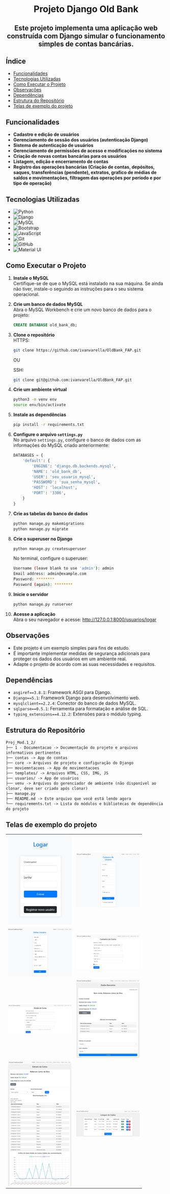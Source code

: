 <div align="center" style="padding-top: 20px;">
  
# Projeto Django Old Bank

## Este projeto implementa uma aplicação web construída com Django simular o funcionamento simples de contas bancárias.

</div>


## Índice
- [Funcionalidades](#funcionalidades)
- [Tecnologias Utilizadas](#tecnologias-utilizadas)
- [Como Executar o Projeto](#como-executar-o-projeto)
- [Observações](#observações)
- [Dependências](#dependências)
- [Estrutura do Repositório](#estrutura-do-repositório)
- [Telas de exemplo do projeto](#telas-de-exemplo-do-projeto)

## Funcionalidades

- **Cadastro e edição de usuários**
- **Gerenciamento de sessão dos usuários (autenticação Django)**
- **Sistema de autenticação de usuários**
- **Gerenciamento de permissões de acesso e modificações no sistema**
- **Criação de novas contas bancárias para os usuários**
- **Listagem, edição e encerramento de contas**
- **Registro das operações bancárias (Criação de contas, depósitos, saques, transferências (pendente), extratos, grafico de médias de saldos e movimentações, filtragem das operações por período e por tipo de operação)**


## Tecnologias Utilizadas

- ![Python](https://img.shields.io/badge/Python-3.x-blue.svg)
- ![Django](https://img.shields.io/badge/Django-5.x-green.svg)
- ![MySQL](https://img.shields.io/badge/MySQL-Workbench-blue.svg)
- ![Bootstrap](https://img.shields.io/badge/Bootstrap-5-blue.svg)
- ![JavaScript](https://img.shields.io/badge/JavaScript-ES6-yellow.svg)
- ![Git](https://img.shields.io/badge/Git-F05032.svg?logo=git&logoColor=white)
- ![GitHub](https://img.shields.io/badge/GitHub-181717.svg?logo=github&logoColor=white)
- ![Material UI](https://img.shields.io/badge/Material--UI-0081CB.svg?logo=material-ui&logoColor=white)

## Como Executar o Projeto

1. **Instale o MySQL**  
   Certifique-se de que o MySQL está instalado na sua máquina. Se ainda não tiver, instale-o seguindo as instruções para o seu sistema operacional.

2. **Crie um banco de dados MySQL**  
   Abra o MySQL Workbench e crie um novo banco de dados para o projeto:
   ```sql
   CREATE DATABASE old_bank_db;
   ```

3. **Clone o repositório**  
   HTTPS:
   ```bash
   git clone https://github.com/ivanvarella/OldBank_FAP.git
   ```
   OU

   SSH:
   ```bash
   git clone git@github.com:ivanvarella/OldBank_FAP.git
   ```

4. **Crie um ambiente virtual**
   ```bash
   python3 -m venv env
   source env/bin/activate
   ```

5. **Instale as dependências**
   ```bash
   pip install -r requirements.txt
   ```

6. **Configure o arquivo `settings.py`**  
   No arquivo `settings.py`, configure o banco de dados com as informações do MySQL criado anteriormente:
   ```python
   DATABASES = {
       'default': {
           'ENGINE': 'django.db.backends.mysql',
           'NAME': 'old_bank_db',
           'USER': 'seu_usuario_mysql',
           'PASSWORD': 'sua_senha_mysql',
           'HOST': 'localhost',
           'PORT': '3306',
       }
   }
   ```

7. **Crie as tabelas do banco de dados**
   ```bash
   python manage.py makemigrations
   python manage.py migrate
   ```

8. **Crie o superuser no Django**
   ```bash
   python manage.py createsuperuser
   ```
   No terminal, configure o superuser:
   ```bash
   Username (leave blank to use 'admin'): admin
   Email address: admin@example.com
   Password: ********
   Password (again): ********
   ```

9. **Inicie o servidor**
   ```bash
   python manage.py runserver
   ```

10. **Acesse a aplicação**  
    Abra o seu navegador e acesse: http://127.0.0.1:8000/usuarios/logar

## Observações

- Este projeto é um exemplo simples para fins de estudo.
- É importante implementar medidas de segurança adicionais para proteger os dados dos usuários em um ambiente real.
- Adapte o projeto de acordo com as suas necessidades e requisitos.

## Dependências

- `asgiref==3.8.1`: Framework ASGI para Django.
- `Django==5.1`: Framework Django para desenvolvimento web.
- `mysqlclient==2.2.4`: Conector do banco de dados MySQL.
- `sqlparse==0.5.1`: Ferramenta para formatação e análise de SQL.
- `typing_extensions==4.12.2`: Extensões para o módulo typing.

## Estrutura do Repositório
```plaintext
Proj_Mod.1_2/
├── 1 - Documentacao -> Documentação do projeto e arquivos informativos pertinentes
├── contas -> App de contas
├── core -> Arquivos de projeto e configuração do Django
├── moviemntacoes -> App de movimentacoes
├── templates/ -> Arquivos HTML, CSS, IMG, JS
├── usuarios/ -> App de usuários
├── venv -> Arquivos do gerenciador de ambiente (não disponível ao clonar, deve ser criado após clonar)
├── manage.py
├── README.md -> Este arquivo que você está lendo agora
└── requirements.txt -> Lista do módulos e bibliotecas de dependência do projeto
```

## Telas de exemplo do projeto
<table align="center">
  <tr>
    <td>
      <a href="1 - Documentacao/Telas_programa/login.jpg" target="_blank">
        <img src="1 - Documentacao/Telas_programa/login.jpg" alt="Imagem 1" width="200"/>
      </a>
    </td>
    <td>
      <a href="1 - Documentacao/Telas_programa/cadastro_usuario.jpg" target="_blank">
        <img src="1 - Documentacao/Telas_programa/cadastro_usuario.jpg" alt="Imagem 2" width="200"/>
      </a>
    </td>
  </tr>
  <tr>
    <td>
      <a href="1 - Documentacao/Telas_programa/edicao_usuario.jpg" target="_blank">
        <img src="1 - Documentacao/Telas_programa/edicao_usuario.jpg" alt="Imagem 3" width="200"/>
      </a>
    </td>
    <td>
      <a href="1 - Documentacao/Telas_programa/cadastro_conta.jpg" target="_blank">
        <img src="1 - Documentacao/Telas_programa/cadastro_conta.jpg" alt="Imagem 4" width="200"/>
      </a>
    </td>
  </tr>
  <tr>
    <td>
      <a href="1 - Documentacao/Telas_programa/edicao_conta.jpg" target="_blank">
        <img src="1 - Documentacao/Telas_programa/edicao_conta.jpg" alt="Imagem 3" width="200"/>
      </a>
    </td>
    <td>
      <a href="1 - Documentacao/Telas_programa/conta_cliente.jpg" target="_blank">
        <img src="1 - Documentacao/Telas_programa/conta_cliente.jpg" alt="Imagem 4" width="200"/>
      </a>
    </td>
  </tr>
  <tr>
    <td>
      <a href="1 - Documentacao/Telas_programa/conta_extrato.jpg" target="_blank">
        <img src="1 - Documentacao/Telas_programa/conta_extrato.jpg" alt="Imagem 3" width="200"/>
      </a>
    </td>
    <td>
      <a href="1 - Documentacao/Telas_programa/listar_contas.jpg" target="_blank">
        <img src="1 - Documentacao/Telas_programa/listar_contas.jpg" alt="Imagem 4" width="200"/>
      </a>
    </td>
  </tr>
</table>